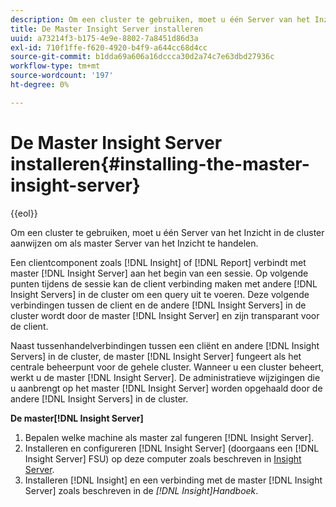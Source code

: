 ```yaml
---
description: Om een cluster te gebruiken, moet u één Server van het Inzicht in de cluster aanwijzen om als master Server van het Inzicht te handelen.
title: De Master Insight Server installeren
uuid: a73214f3-b175-4e9e-8802-7a8451d86d3a
exl-id: 710f1ffe-f620-4920-b4f9-a644cc68d4cc
source-git-commit: b1dda69a606a16dccca30d2a74c7e63dbd27936c
workflow-type: tm+mt
source-wordcount: '197'
ht-degree: 0%

---
```


# De Master Insight Server installeren{#installing-the-master-insight-server}

{{eol}}

Om een cluster te gebruiken, moet u één Server van het Inzicht in de cluster aanwijzen om als master Server van het Inzicht te handelen.

Een clientcomponent zoals [!DNL Insight] of [!DNL Report] verbindt met master [!DNL Insight Server] aan het begin van een sessie. Op volgende punten tijdens de sessie kan de client verbinding maken met andere [!DNL Insight Servers] in de cluster om een query uit te voeren. Deze volgende verbindingen tussen de client en de andere [!DNL Insight Servers] in de cluster wordt door de master [!DNL Insight Server] en zijn transparant voor de client.

Naast tussenhandelverbindingen tussen een cliënt en andere [!DNL Insight Servers] in de cluster, de master [!DNL Insight Server] fungeert als het centrale beheerpunt voor de gehele cluster. Wanneer u een cluster beheert, werkt u de master [!DNL Insight Server]. De administratieve wijzigingen die u aanbrengt op het master [!DNL Insight Server] worden opgehaald door de andere [!DNL Insight Servers] in de cluster.

**De master[!DNL Insight Server]**

1. Bepalen welke machine als master zal fungeren [!DNL Insight Server].
1. Installeren en configureren [!DNL Insight Server] (doorgaans een [!DNL Insight Server] FSU) op deze computer zoals beschreven in [Insight Server](../../../../../../home/c-inst-svr/c-msr-server/c-msr-server.md).
1. Installeren [!DNL Insight] en een verbinding met de master [!DNL Insight Server] zoals beschreven in de *[!DNL Insight]Handboek*.
